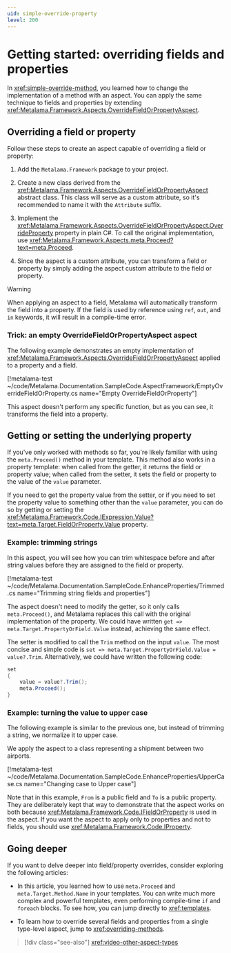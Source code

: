 ```yaml
---
uid: simple-override-property
level: 200
---
```


# Getting started: overriding fields and properties

In <xref:simple-override-method>, you learned how to change the implementation of a method with an aspect. You can apply the same technique to fields and properties by extending <xref:Metalama.Framework.Aspects.OverrideFieldOrPropertyAspect>.

## Overriding a field or property

Follow these steps to create an aspect capable of overriding a field or property:

1. Add the `Metalama.Framework` package to your project.

2. Create a new class derived from the <xref:Metalama.Framework.Aspects.OverrideFieldOrPropertyAspect> abstract class. This class will serve as a custom attribute, so it's recommended to name it with the `Attribute` suffix.

3. Implement the <xref:Metalama.Framework.Aspects.OverrideFieldOrPropertyAspect.OverrideProperty> property in plain C#. To call the original implementation, use <xref:Metalama.Framework.Aspects.meta.Proceed?text=meta.Proceed>.

4. Since the aspect is a custom attribute, you can transform a field or property by simply adding the aspect custom attribute to the field or property.

> [!WARNING]
> When applying an aspect to a field, Metalama will automatically transform the field into a property. If the field is used by reference using `ref`, `out`, and `in` keywords, it will result in a compile-time error.

### Trick: an empty OverrideFieldOrPropertyAspect aspect

The following example demonstrates an empty implementation of <xref:Metalama.Framework.Aspects.OverrideFieldOrPropertyAspect> applied to a property and a field.

[!metalama-test ~/code/Metalama.Documentation.SampleCode.AspectFramework/EmptyOverrideFieldOrProperty.cs name="Empty OverrideFieldOrProperty"]

This aspect doesn't perform any specific function, but as you can see, it transforms the field into a property.

## Getting or setting the underlying property

If you've only worked with methods so far, you're likely familiar with using the `meta.Proceed()` method in your template. This method also works in a property template: when called from the getter, it returns the field or property value; when called from the setter, it sets the field or property to the value of the `value` parameter.

If you need to get the property value from the setter, or if you need to set the property value to something other than the `value` parameter, you can do so by getting or setting the <xref:Metalama.Framework.Code.IExpression.Value?text=meta.Target.FieldOrProperty.Value> property.

### Example: trimming strings

In this aspect, you will see how you can trim whitespace before and after string values before they are assigned to the field or property.

[!metalama-test ~/code/Metalama.Documentation.SampleCode.EnhanceProperties/Trimmed.cs name="Trimming string fields and properties"]

The aspect doesn't need to modify the getter, so it only calls `meta.Proceed()`, and Metalama replaces this call with the original implementation of the property. We could have written `get => meta.Target.PropertyOrField.Value` instead, achieving the same effect.

The setter is modified to call the `Trim` method on the input `value`. The most concise and simple code is `set => meta.Target.PropertyOrField.Value = value?.Trim`. Alternatively, we could have written the following code:

```cs
set
{
    value = value?.Trim();
    meta.Proceed();
}
```

### Example: turning the value to upper case

The following example is similar to the previous one, but instead of trimming a string, we normalize it to upper case.

We apply the aspect to a class representing a shipment between two airports.

[!metalama-test ~/code/Metalama.Documentation.SampleCode.EnhanceProperties/UpperCase.cs name="Changing case to Upper case"]

Note that in this example, `From` is a public field and `To` is a public property. They are deliberately kept that way to demonstrate that the aspect works on both because <xref:Metalama.Framework.Code.IFieldOrProperty> is used in the aspect. If you want the aspect to apply only to properties and not to fields, you should use <xref:Metalama.Framework.Code.IProperty>.

## Going deeper

If you want to delve deeper into field/property overrides, consider exploring the following articles:

* In this article, you learned how to use `meta.Proceed` and `meta.Target.Method.Name` in your templates. You can write much more complex and powerful templates, even performing compile-time `if` and `foreach` blocks. To see how, you can jump directly to <xref:templates>.

* To learn how to override several fields and properties from a single type-level aspect, jump to <xref:overriding-methods>.

> [!div class="see-also"]
> <xref:video-other-aspect-types>


